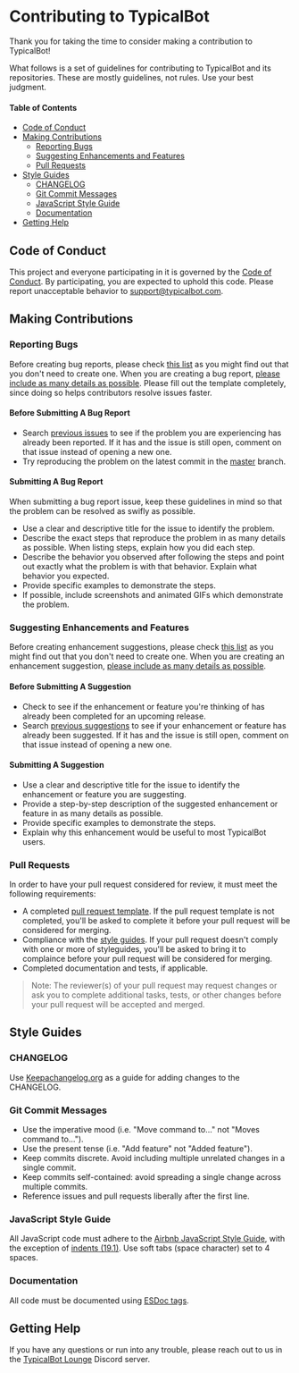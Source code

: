 # Contributing to TypicalBot

Thank you for taking the time to consider making a contribution to TypicalBot!

What follows is a set of guidelines for contributing to TypicalBot and its repositories. These are mostly guidelines, not rules. Use your best judgment.

#### Table of Contents

- [Code of Conduct](#code-of-conduct)
- [Making Contributions](#making-contributions)
  - [Reporting Bugs](#reporting-bugs)
  - [Suggesting Enhancements and Features](#suggesting-enhancements-and-features)
  - [Pull Requests](#pull-requests)
- [Style Guides](#style-guides)
  - [CHANGELOG](#changelog)
  - [Git Commit Messages](#git-commit-messages)
  - [JavaScript Style Guide](#javascript-style-guide)
  - [Documentation](#documentation)
- [Getting Help](#getting-help)

## Code of Conduct

This project and everyone participating in it is governed by the [Code of Conduct](CODE_OF_CONDUCT.md). By participating, you are expected to uphold this code. Please report unacceptable behavior to [support@typicalbot.com](mailto:support@typicalbot.com).

## Making Contributions

### Reporting Bugs

Before creating bug reports, please check [this list](#before-submitting-a-bug-report) as you might find out that you don't need to create one. When you are creating a bug report, [please include as many details as possible](#submitting-a-bug-report). Please fill out the template completely, since doing so helps contributors resolve issues faster.

#### Before Submitting A Bug Report

- Search [previous issues](https://github.com/search?q=+is%3Aissue+user%3Atypicalbot) to see if the problem you are experiencing has already been reported. If it has and the issue is still open, comment on that issue instead of opening a new one.
- Try reproducing the problem on the latest commit in the [master](https://github.com/typicalbot/typicalbot/tree/master) branch.

#### Submitting A Bug Report

When submitting a bug report issue, keep these guidelines in mind so that the problem can be resolved as swifly as possible.

- Use a clear and descriptive title for the issue to identify the problem.
- Describe the exact steps that reproduce the problem in as many details as possible. When listing steps, explain how you did each step.
- Describe the behavior you observed after following the steps and point out exactly what the problem is with that behavior. Explain what behavior you expected.
- Provide specific examples to demonstrate the steps.
- If possible, include screenshots and animated GIFs which demonstrate the problem.

### Suggesting Enhancements and Features

Before creating enhancement suggestions, please check [this list](#before-submitting-a-suggestion) as you might find out that you don't need to create one. When you are creating an enhancement suggestion, [please include as many details as possible](#submitting-an-enhancement-suggestion).

#### Before Submitting A Suggestion

- Check to see if the enhancement or feature you're thinking of has already been completed for an upcoming release.
- Search [previous suggestions](https://github.com/search?q=+is%3Aissue+user%3Atypicalbot) to see if your enhancement or feature has already been suggested. If it has and the issue is still open, comment on that issue instead of opening a new one.

#### Submitting A Suggestion

- Use a clear and descriptive title for the issue to identify the enhancement or feature you are suggesting.
- Provide a step-by-step description of the suggested enhancement or feature in as many details as possible.
- Provide specific examples to demonstrate the steps.
- Explain why this enhancement would be useful to most TypicalBot users.

### Pull Requests

In order to have your pull request considered for review, it must meet the following requirements:

- A completed [pull request template](https://github.com/typicalbot/typicalbot/blob/master/.github/PULL_REQUEST_TEMPLATE.md). If the pull request template is not completed, you'll be asked to complete it before your pull request will be considered for merging.
- Compliance with the [style guides](#style-guides). If your pull request doesn't comply with one or more of styleguides, you'll be asked to bring it to complaince before your pull request will be considered for merging.
- Completed documentation and tests, if applicable.

> Note: The reviewer(s) of your pull request may request changes or ask you to complete additional tasks, tests, or other changes before your pull request will be accepted and merged.

## Style Guides

### CHANGELOG

Use [Keepachangelog.org](https://keepachangelog.com/en/1.0.0/) as a guide for adding changes to the CHANGELOG.

### Git Commit Messages

- Use the imperative mood (i.e. "Move command to..." not "Moves command to...").
- Use the present tense (i.e. "Add feature" not "Added feature").
- Keep commits discrete. Avoid including multiple unrelated changes in a single commit.
- Keep commits self-contained: avoid spreading a single change across multiple commits.
- Reference issues and pull requests liberally after the first line.

### JavaScript Style Guide

All JavaScript code must adhere to the [Airbnb JavaScript Style Guide](https://github.com/airbnb/javascript), with the exception of [indents (19.1)](https://github.com/airbnb/javascript#whitespace--spaces). Use soft tabs (space character) set to 4 spaces.

### Documentation

All code must be documented using [ESDoc tags](https://esdoc.org/manual/tags.html).

## Getting Help

If you have any questions or run into any trouble, please reach out to us in the [TypicalBot Lounge](https://discord.gg/typicalbot) Discord server.
